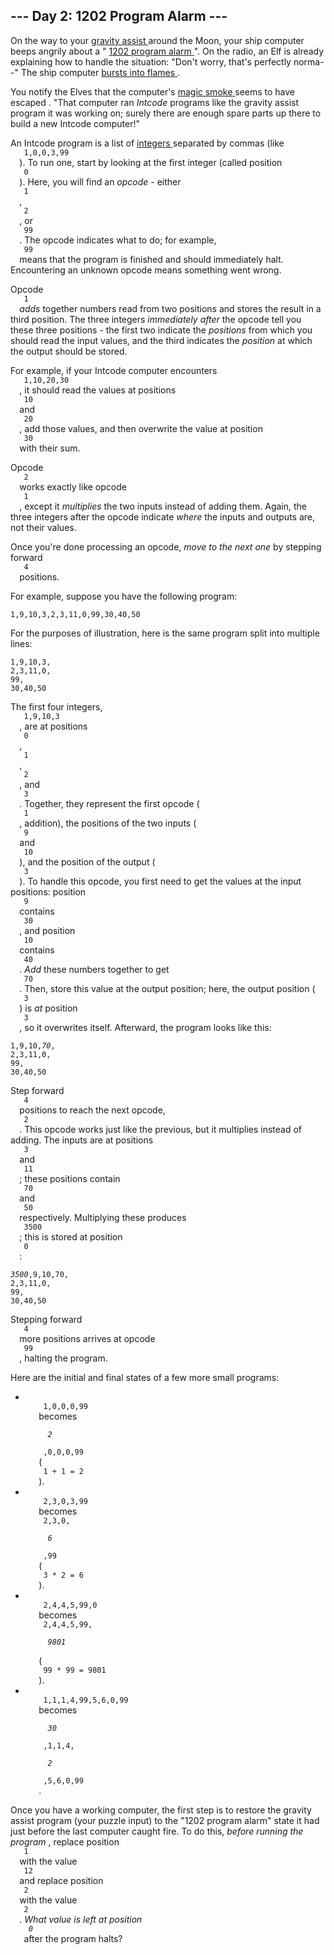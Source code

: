 <article class="day-desc">
 <h2>
  --- Day 2: 1202 Program Alarm ---
 </h2>
 <p>
  On the way to your
  <a href="https://en.wikipedia.org/wiki/Gravity_assist">
   gravity assist
  </a>
  around the Moon, your ship computer beeps angrily about a "
  <a href="https://www.hq.nasa.gov/alsj/a11/a11.landing.html#1023832">
   1202 program alarm
  </a>
  ". On the radio, an Elf is already explaining how to handle the situation: "Don't worry, that's perfectly norma--" The ship computer
  <a href="https://en.wikipedia.org/wiki/Halt_and_Catch_Fire">
   bursts into flames
  </a>
  .
 </p>
 <p>
  You notify the Elves that the computer's
  <a href="https://en.wikipedia.org/wiki/Magic_smoke">
   magic smoke
  </a>
  seems to have
  <span title="Looks like SOMEONE forgot to change the switch to 'more magic'.">
   escaped
  </span>
  . "That computer ran
  <em>
   Intcode
  </em>
  programs like the gravity assist program it was working on; surely there are enough spare parts up there to build a new Intcode computer!"
 </p>
 <p>
  An Intcode program is a list of
  <a href="https://en.wikipedia.org/wiki/Integer">
   integers
  </a>
  separated by commas (like
  <code>
   1,0,0,3,99
  </code>
  ).  To run one, start by looking at the first integer (called position
  <code>
   0
  </code>
  ). Here, you will find an
  <em>
   opcode
  </em>
  - either
  <code>
   1
  </code>
  ,
  <code>
   2
  </code>
  , or
  <code>
   99
  </code>
  . The opcode indicates what to do; for example,
  <code>
   99
  </code>
  means that the program is finished and should immediately halt. Encountering an unknown opcode means something went wrong.
 </p>
 <p>
  Opcode
  <code>
   1
  </code>
  <em>
   adds
  </em>
  together numbers read from two positions and stores the result in a third position. The three integers
  <em>
   immediately after
  </em>
  the opcode tell you these three positions - the first two indicate the
  <em>
   positions
  </em>
  from which you should read the input values, and the third indicates the
  <em>
   position
  </em>
  at which the output should be stored.
 </p>
 <p>
  For example, if your Intcode computer encounters
  <code>
   1,10,20,30
  </code>
  , it should read the values at positions
  <code>
   10
  </code>
  and
  <code>
   20
  </code>
  , add those values, and then overwrite the value at position
  <code>
   30
  </code>
  with their sum.
 </p>
 <p>
  Opcode
  <code>
   2
  </code>
  works exactly like opcode
  <code>
   1
  </code>
  , except it
  <em>
   multiplies
  </em>
  the two inputs instead of adding them. Again, the three integers after the opcode indicate
  <em>
   where
  </em>
  the inputs and outputs are, not their values.
 </p>
 <p>
  Once you're done processing an opcode,
  <em>
   move to the next one
  </em>
  by stepping forward
  <code>
   4
  </code>
  positions.
 </p>
 <p>
  For example, suppose you have the following program:
 </p>
 <pre><code>1,9,10,3,2,3,11,0,99,30,40,50</code></pre>
 <p>
  For the purposes of illustration, here is the same program split into multiple lines:
 </p>
 <pre><code>1,9,10,3,
2,3,11,0,
99,
30,40,50
</code></pre>
 <p>
  The first four integers,
  <code>
   1,9,10,3
  </code>
  , are at positions
  <code>
   0
  </code>
  ,
  <code>
   1
  </code>
  ,
  <code>
   2
  </code>
  , and
  <code>
   3
  </code>
  . Together, they represent the first opcode (
  <code>
   1
  </code>
  , addition), the positions of the two inputs (
  <code>
   9
  </code>
  and
  <code>
   10
  </code>
  ), and the position of the output (
  <code>
   3
  </code>
  ).  To handle this opcode, you first need to get the values at the input positions: position
  <code>
   9
  </code>
  contains
  <code>
   30
  </code>
  , and position
  <code>
   10
  </code>
  contains
  <code>
   40
  </code>
  .
  <em>
   Add
  </em>
  these numbers together to get
  <code>
   70
  </code>
  .  Then, store this value at the output position; here, the output position (
  <code>
   3
  </code>
  ) is
  <em>
   at
  </em>
  position
  <code>
   3
  </code>
  , so it overwrites itself.  Afterward, the program looks like this:
 </p>
 <pre><code>1,9,10,<em>70</em>,
2,3,11,0,
99,
30,40,50
</code></pre>
 <p>
  Step forward
  <code>
   4
  </code>
  positions to reach the next opcode,
  <code>
   2
  </code>
  . This opcode works just like the previous, but it multiplies instead of adding.  The inputs are at positions
  <code>
   3
  </code>
  and
  <code>
   11
  </code>
  ; these positions contain
  <code>
   70
  </code>
  and
  <code>
   50
  </code>
  respectively. Multiplying these produces
  <code>
   3500
  </code>
  ; this is stored at position
  <code>
   0
  </code>
  :
 </p>
 <pre><code><em>3500</em>,9,10,70,
2,3,11,0,
99,
30,40,50
</code></pre>
 <p>
  Stepping forward
  <code>
   4
  </code>
  more positions arrives at opcode
  <code>
   99
  </code>
  , halting the program.
 </p>
 <p>
  Here are the initial and final states of a few more small programs:
 </p>
 <ul>
  <li>
   <code>
    1,0,0,0,99
   </code>
   becomes
   <code>
    <em>
     2
    </em>
    ,0,0,0,99
   </code>
   (
   <code>
    1 + 1 = 2
   </code>
   ).
  </li>
  <li>
   <code>
    2,3,0,3,99
   </code>
   becomes
   <code>
    2,3,0,
    <em>
     6
    </em>
    ,99
   </code>
   (
   <code>
    3 * 2 = 6
   </code>
   ).
  </li>
  <li>
   <code>
    2,4,4,5,99,0
   </code>
   becomes
   <code>
    2,4,4,5,99,
    <em>
     9801
    </em>
   </code>
   (
   <code>
    99 * 99 = 9801
   </code>
   ).
  </li>
  <li>
   <code>
    1,1,1,4,99,5,6,0,99
   </code>
   becomes
   <code>
    <em>
     30
    </em>
    ,1,1,4,
    <em>
     2
    </em>
    ,5,6,0,99
   </code>
   .
  </li>
 </ul>
 <p>
  Once you have a working computer, the first step is to restore the gravity assist program (your puzzle input) to the "1202 program alarm" state it had just before the last computer caught fire. To do this,
  <em>
   before running the program
  </em>
  , replace position
  <code>
   1
  </code>
  with the value
  <code>
   12
  </code>
  and replace position
  <code>
   2
  </code>
  with the value
  <code>
   2
  </code>
  .
  <em>
   What value is left at position
   <code>
    0
   </code>
  </em>
  after the program halts?
 </p>
</article>
